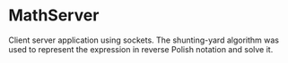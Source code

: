 # MathServer
Client server application using sockets. The shunting-yard algorithm was used to represent the expression in reverse Polish notation and solve it.
